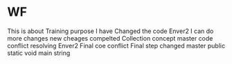 # WF
This is about Training purpose
I have Changed the code
 Enver2
I can do more changes
new cheages compelted 
Collection concept
master
code conflict resolving
Enver2
Final coe conflict
Final step changed
 master
 public static void main string
